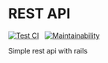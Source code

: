 # REST API

[![Test CI](https://github.com/Sam-2019/rest_api/actions/workflows/test_ci.yml/badge.svg?branch=develop)](https://github.com/Sam-2019/rest_api/actions/workflows/test_ci.yml) &nbsp; [![Maintainability](https://api.codeclimate.com/v1/badges/06cd6f35be4db723b41e/maintainability)](https://codeclimate.com/github/Sam-2019/rest_api/maintainability)

Simple rest api with rails
